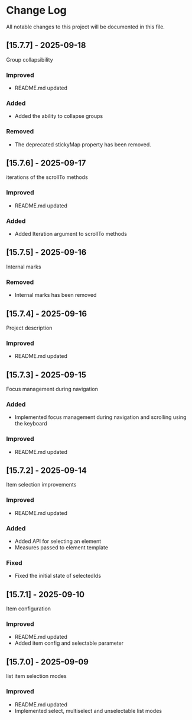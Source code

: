 # Change Log
All notable changes to this project will be documented in this file.

## [15.7.7] - 2025-09-18

Group collapsibility
  
### Improved 

- README.md updated

### Added

- Added the ability to collapse groups

### Removed

- The deprecated stickyMap property has been removed.

## [15.7.6] - 2025-09-17

iterations of the scrollTo methods
  
### Improved 

- README.md updated

### Added

- Added Iteration argument to scrollTo methods

## [15.7.5] - 2025-09-16

Internal marks
  
### Removed 

- Internal marks has been removed

## [15.7.4] - 2025-09-16

Project description
  
### Improved 

- README.md updated

## [15.7.3] - 2025-09-15

Focus management during navigation
  
### Added 

- Implemented focus management during navigation and scrolling using the keyboard
  
### Improved 

- README.md updated

## [15.7.2] - 2025-09-14

Item selection improvements
  
### Improved 

- README.md updated
  
### Added 

- Added API for selecting an element
- Measures passed to element template
  
### Fixed

- Fixed the initial state of selectedIds

## [15.7.1] - 2025-09-10

Item configuration

### Improved 

- README.md updated
- Added item config and selectable parameter

## [15.7.0] - 2025-09-09

list item selection modes

### Improved 

- README.md updated
- Implemented select, multiselect and unselectable list modes
